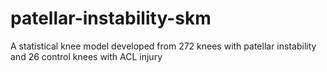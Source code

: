 # patellar-instability-skm
A statistical knee model developed from 272 knees with patellar instability and 26 control knees with ACL injury

